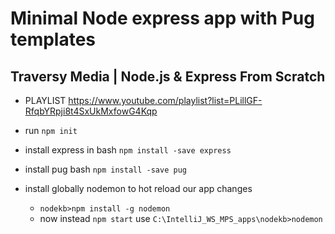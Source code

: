 # Minimal Node express app with Pug templates

## Traversy Media | Node.js & Express From Scratch
  - PLAYLIST https://www.youtube.com/playlist?list=PLillGF-RfqbYRpji8t4SxUkMxfowG4Kqp

- run `npm init`
- install express in bash `npm install -save express`
- install pug bash `npm install -save pug`
- install globally nodemon to hot reload our app changes
  - `nodekb>npm install -g nodemon`
  - now instead `npm start` use `C:\IntelliJ_WS_MPS_apps\nodekb>nodemon`

